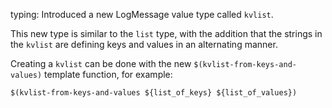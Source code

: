 typing: Introduced a new LogMessage value type called `kvlist`.

This new type is similar to the `list` type, with the addition that
the strings in the `kvlist` are defining keys and values in an alternating
manner.

Creating a `kvlist` can be done with the new `$(kvlist-from-keys-and-values)`
template function, for example:
```
$(kvlist-from-keys-and-values ${list_of_keys} ${list_of_values})
```
